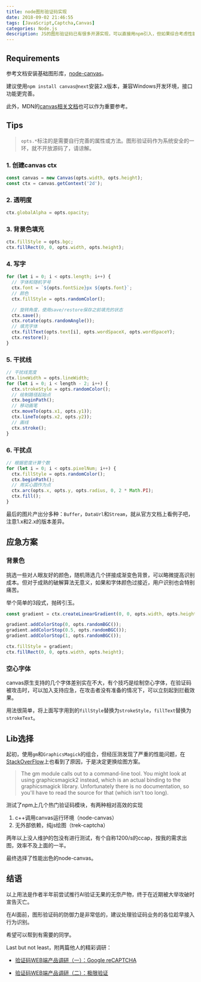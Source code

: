 ```yaml
---
title: node图形验证码实现
date: 2018-09-02 21:46:55
tags: [JavaScript,Captcha,Canvas]
categories: Node.js
description: JS的图形验证码已有很多开源实现，可以直接用npm引入，但如果综合考虑性能和契合度时，还是亲自动手造一个好。当然实现起来并不复杂，且方便结合自身需求调整，在此分享一下使用node-canvas绘制验证码的几个心得。
---
```


## Requirements
参考文档安装基础图形库，[node-canvas](https://github.com/Automattic/node-canvas)。

建议使用`npm install canvas@next`安装2.x版本，兼容Windows开发环境，接口功能更完善。

此外，MDN的[canvas相关文档](https://developer.mozilla.org/zh-CN/docs/Web/API/CanvasRenderingContext2D)也可以作为重要参考。

## Tips

> `opts.*`标注的是需要自行完善的属性或方法。图形验证码作为系统安全的一环，就不开放源码了，请谅解。

### 1. 创建canvas ctx
```js
const canvas = new Canvas(opts.width, opts.height);
const ctx = canvas.getContext('2d');
```

### 2. 透明度
```js
ctx.globalAlpha = opts.opacity;
```

### 3. 背景色填充
```js
ctx.fillStyle = opts.bgc;
ctx.fillRect(0, 0, opts.width, opts.height);
```

### 4. 写字
```js
for (let i = 0; i < opts.length; i++) {
  // 字体和随机字号
  ctx.font = `${opts.fontSize}px ${opts.font}`;
  // 颜色
  ctx.fillStyle = opts.randomColor();

  // 旋转角度，使用save/restore保存之前填充的状态
  ctx.save();
  ctx.rotate(opts.randomAngle());
  // 填充字体
  ctx.fillText(opts.text[i], opts.wordSpaceX, opts.wordSpaceY);
  ctx.restore();
}
```

### 5. 干扰线
```js
// 干扰线宽度
ctx.lineWidth = opts.lineWidth;
for (let i = 0; i < length - 2; i++) {
  ctx.strokeStyle = opts.randomColor();
  // 绘制路径起始点
  ctx.beginPath();
  // 移动画笔
  ctx.moveTo(opts.x1, opts.y1));
  ctx.lineTo(opts.x2, opts.y2));
  // 画线
  ctx.stroke();
}
```

### 6. 干扰点
```js
// 根据密度计算个数
for (let i = 0; i < opts.pixelNum; i++) {
  ctx.fillStyle = opts.randomColor();
  ctx.beginPath();
  // 用实心圆作为点
  ctx.arc(opts.x, opts.y, opts.radius, 0, 2 * Math.PI);
  ctx.fill();
}
```


最后的图片产出分多种：`Buffer`，`DataUrl`和`Stream`，就从官方文档上看例子吧，注意1.x和2.x的版本差异。

## 应急方案

### 背景色
挑选一些对人眼友好的颜色，随机筛选几个拼接成渐变色背景，可以略微提高识别成本。但对于成熟的破解算法无意义，如果和字体颜色过接近，用户识别也会特别痛苦。

举个简单的3段式，抛砖引玉。
```js
const gradient = ctx.createLinearGradient(0, 0, opts.width, opts.height);

gradient.addColorStop(0, opts.randomBGC());
gradient.addColorStop(0.5, opts.randomBGC());
gradient.addColorStop(1, opts.randomBGC());

ctx.fillStyle = gradient;
ctx.fillRect(0, 0, opts.width, opts.height);
```

### 空心字体
canvas原生支持的几个字体差别实在不大，有个技巧是绘制空心字体，在验证码被攻击时，可以加入支持应急，在攻击者没有准备的情况下，可以立刻起到拦截效果。

用法很简单，将上面写字用到的`fillStyle`替换为`strokeStyle`，`fillText`替换为`strokeText`。

## Lib选择

起初，使用`gm`和`GraphicsMagick`的组合，但经压测发现了严重的性能问题，在[StackOverFlow](https://stackoverflow.com/questions/23795669/graphicsmagick-for-node-js-gm-module-performance)上也看到了原因，于是决定更换绘图方案。

> The gm module calls out to a command-line tool. You might look at using graphicsmagick2 instead, which is an actual binding to the graphicsmagick library. Unfortunately there is no documentation, so you'll have to read the source for that (which isn't too long).

测试了npm上几个热门验证码模块，有两种相对高效的实现
1. c++调用canvas运行环境（node-canvas）
2. 无外部依赖，纯js绘图（trek-captcha）

两年以上没人维护的包没有进行测试，有个自称1200/s的ccap，按我的需求出图，效率不及上面的一半。

最终选择了性能出色的node-canvas。

## 结语

以上用法是作者半年前尝试推行AI验证无果的无奈产物，终于在近期被大举攻破时宣告灭亡。

在AI面前，图形验证码的防御力是非常低的，建议处理验证码业务的各位趁早接入行为识别。

希望可以帮到有需要的同学。

Last but not least，附两篇他人的精彩调研：

- [验证码WEB端产品调研（一）：Google reCAPTCHA](https://www.jianshu.com/p/c63b78a373ad)

- [验证码WEB端产品调研（二）：极限验证](https://www.jianshu.com/p/c64902f60c7c)